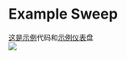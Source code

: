 # Example Sweep

[这是示例](https://wandb.ai/carey/pytorch-cnn-fashion/sweeps/v8dil26q)代码和[示例仪表](https://github.com/wandb/examples/tree/master/examples/pytorch/pytorch-cnn-fashion)盘  
![](https://gblobscdn.gitbook.com/assets%2F-Lqya5RvLedGEWPhtkjU%2F-M2ozdv9ejcFCpi4oTIn%2F-M2p9P60phf0J95oMIXp%2Fdemo%20-%20sweep%20dash.png?alt=media&token=c8aa1930-8ac5-409e-843b-30c4db216d1f)  


